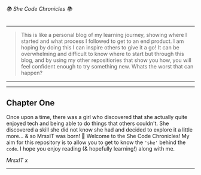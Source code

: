 ###### 📚 She Code Chronicles 📚

---
>This is like a personal blog of my learning journey, showing where I started and what process I followed to get to an end product. I am hoping by doing this I can inspire others to give it a go! It can be overwhelming and difficult to know where to start but through this blog, and by using my other repositiories that show you how, you will feel confident enough to try something new.
>Whats the worst that can happen?
---

---
## Chapter One

Once upon a time, there was a girl who discovered that she actually quite enjoyed tech and being able to do things that others couldn't. She discovered a skill she did not know she had and decided to explore it a little more...
& so MrsxIT was born! 👶
Welcome to the She Code Chronicles! My aim for this repository is to allow you to get to know the ```'she'``` behind the ```code```. I hope you enjoy reading (& hopefully learning!) along with me.

*MrsxIT x*

---
